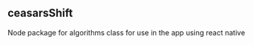 ceasarsShift
---------------------
Node package for algorithms class for use in the app using react native
